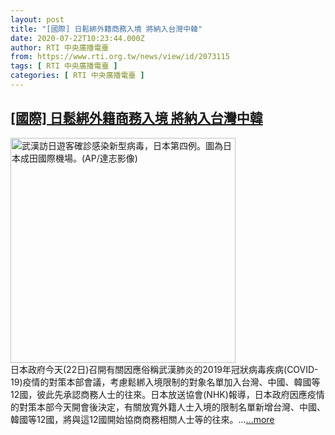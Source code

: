 ```yaml
---
layout: post
title: "[國際] 日鬆綁外籍商務入境 將納入台灣中韓"
date: 2020-07-22T10:23:44.000Z
author: RTI 中央廣播電臺
from: https://www.rti.org.tw/news/view/id/2073115
tags: [ RTI 中央廣播電臺 ]
categories: [ RTI 中央廣播電臺 ]
---
```

<!--1595413424000-->
[[國際] 日鬆綁外籍商務入境 將納入台灣中韓](https://www.rti.org.tw/news/view/id/2073115)
------

<div>
<img src="https://static.rti.org.tw/assets/thumbnails/2020/01/26/1d0bd0b67f8831ea0718d17f9211fe03.jpg" width="360" alt="武漢訪日遊客確診感染新型病毒，日本第四例。圖為日本成田國際機場。(AP/達志影像)" title="武漢訪日遊客確診感染新型病毒，日本第四例。圖為日本成田國際機場。(AP/達志影像)"><br>日本政府今天(22日)召開有關因應俗稱武漢肺炎的2019年冠狀病毒疾病(COVID-19)疫情的對策本部會議，考慮鬆綁入境限制的對象名單加入台灣、中國、韓國等12國，彼此先承認商務人士的往來。日本放送協會(NHK)報導，日本政府因應疫情的對策本部今天開會後決定，有關放寬外籍人士入境的限制名單新增台灣、中國、韓國等12國，將與這12國開始協商商務相關人士等的往來。...<a target="_blank" href="https://www.rti.org.tw/news/view/id/2073115">...more</a>
</div>
